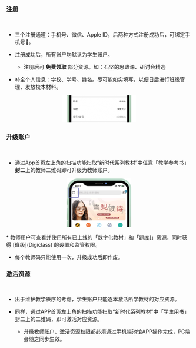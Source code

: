 ### 注册

</br>

* 三个注册通道：手机号、微信、Apple ID，后两种方式注册成功后，可绑定手机号📱。

* 注册成功后，所有账户均默认为学生账户。

    * 注册后可 **免费领取** 部分资源。如：石坚的思政课、研讨会精选

* 补全个人信息：学校、学号、姓名。尽可能如实填写，以便日后进行班级管理、发放校本材料。

<p align="center">
<img src="_pic/02.png" width="40%">
</br>
</p>

### 升级账户

</br>

* 通过App首页左上角的扫描功能扫取“新时代系列教材”中任意「教学参考书」**封二**上的教师二维码即可升级为教师账户。
<p align="center">
<img src="_pic/04.png" width="35%" alt="池馆Ver.2.3.1">
</br>
</p>
* 教师用户可查看并使用所有已上线的「数字化教材」和「题库]」资源，同时获得 [班级](Digiclass) 的设置和监管权限。

* 每个教师码只能使用一次，升级成功后即作废。

### 激活资源

</br>

* 出于维护教学秩序的考虑，学生账户只能逐本激活所学教材的对应资源。

* 同样，通过APP首页左上角的扫描功能扫取“新时代系列教材”中「学生用书」封二上的二维码，即可激活对应资源。
    * 升级教师账户、激活资源权限都必须通过手机端池馆APP操作完成，PC端会随之同步生效。